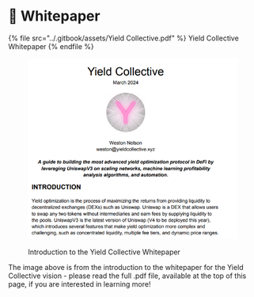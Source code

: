 # 📄 Whitepaper



{% file src="../.gitbook/assets/Yield Collective.pdf" %}
Yield Collective Whitepaper
{% endfile %}

<figure><img src="../.gitbook/assets/YieldCollectiveImage.png" alt=""><figcaption><p>Introduction to the Yield Collective Whitepaper</p></figcaption></figure>

The image above is from the introduction to the whitepaper for the Yield Collective vision - please read the full .pdf file, available at the top of this page, if you are interested in learning more!&#x20;
